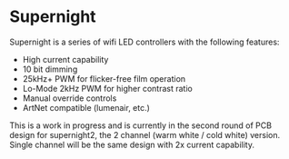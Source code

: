 # Supernight
Supernight is a series of wifi LED controllers with the following features:

- High current capability
- 10 bit dimming
- 25kHz+ PWM for flicker-free film operation
- Lo-Mode 2kHz PWM for higher contrast ratio
- Manual override controls
- ArtNet compatible (lumenair, etc.)

This is a work in progress and is currently in the second round of PCB design
for supernight2, the 2 channel (warm white / cold white) version. Single channel will be the same design with 2x current capability.
